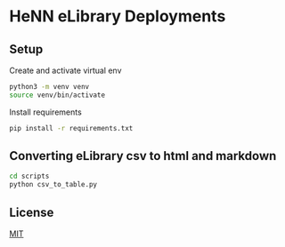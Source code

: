 # HeNN eLibrary Deployments

## Setup

Create and activate virtual env

```bash
python3 -m venv venv
source venv/bin/activate
```

Install requirements

```bash
pip install -r requirements.txt
```

## Converting eLibrary csv to html and markdown

```bash
cd scripts
python csv_to_table.py
```

## License

[MIT](LICENSE)
